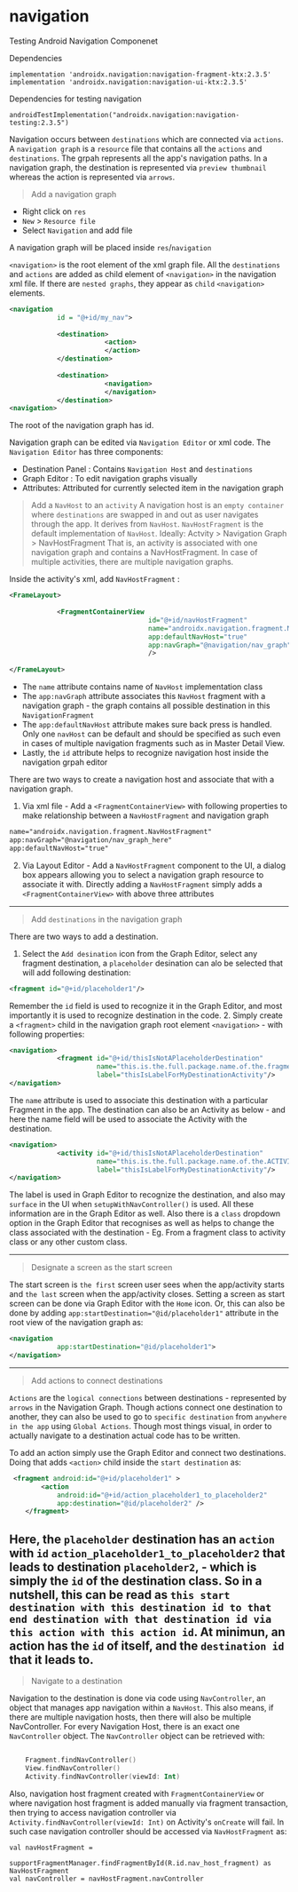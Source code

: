 # navigation
Testing Android Navigation Componenet

Dependencies
```
implementation 'androidx.navigation:navigation-fragment-ktx:2.3.5'
implementation 'androidx.navigation:navigation-ui-ktx:2.3.5'
```    
Dependencies for testing navigation
```
androidTestImplementation("androidx.navigation:navigation-testing:2.3.5")
```

Navigation occurs between `destinations` which are connected via `actions`. A `navigation graph` is a `resource` file that contains all the `actions` and `destinations`.
The grpah represents all the app's navigation paths. In a navigation graph, the destination is represented via `preview thumbnail` whereas the action is represented via `arrows`.

> Add a navigation graph
- Right click on `res`
- `New` > `Resource file`
- Select `Navigation` and add file

A navigation graph will be placed inside `res`/`navigation`

`<navigation>` is the root element of the xml graph file. All the `destinations` and `actions` are added as child element of `<navigation>` in the navigation xml file. If there are
`nested graphs`, they appear as `child` `<navigation>` elements.
```xml
<navigation
            id = "@+id/my_nav">
            
            <destination>
                        <action>
                        </action>
            </destination>
            
            <destination>
                        <navigation>
                        </navigation>
            </destination>
<navigation>
```

The root of the navigation graph has id.

Navigation graph can be edited via `Navigation Editor` or xml code.
The `Navigation Editor` has three components:
- Destination Panel : Contains `Navigation Host` and `destinations`
- Graph Editor : To edit navigation graphs visually
- Attributes: Attributed for currently selected item in the navigation graph

> Add a `NavHost` to an `activity`
A navigation host is an `empty container` where `destinations` are swapped in and out as user navigates through the app. It derives from `NavHost`. `NavHostFragment` is the default implementation of `NavHost`.
Ideally: Actvity > Navigation Graph > NavHostFragment
That is, an activity is associated with one navigation graph and contains a NavHostFragment. In case of multiple activities, there are multiple navigation graphs.

Inside the activity's xml, add `NavHostFragment` : 

```xml
<FrameLayout>
            
            <FragmentContainerView
                                   id="@+id/navHostFragment"
                                   name="androidx.navigation.fragment.NavHostFragment"
                                   app:defaultNavHost="true"
                                   app:navGraph="@navigation/nav_graph"
                                   />
            
</FrameLayout>
```
- The `name` attribute contains name of `NavHost` implementation class
- The `app:navGraph` attribute associates this `NavHost` fragment with a navigation graph - the graph contains all possible destination in this `NavigationFragment`
- The `app:defaultNavHost` attribute makes sure back press is handled. Only one `navHost` can be default and should be specified as such even in cases of multiple navigation fragments such as in Master Detail View.
- Lastly, the `id` attribute helps to recognize navigation host inside the navigation grpah editor

There are two ways to create a navigation host and associate that with a navigation graph.
1. Via xml file - Add a `<FragmentContainerView>` with following properties to make relationship between a `NavHostFragment` and navigation graph
```xml
name="androidx.navigation.fragment.NavHostFragment"
app:navGraph="@navigation/nav_graph_here"
app:defaultNavHost="true"
```
2. Via Layout Editor - Add a `NavHostFragment` component to the UI, a dialog box appears allowing you to select a navigation graph resource to associate it with. Directly adding a `NavHostFragment` simply adds a `<FragmentContainerView>` with above three attributes

---

> Add `destinations` in the navigation graph

There are two ways to add a destination.
1. Select the `Add desination` icon from the Graph Editor, select any fragment destination, a `placeholder` desination can alo be selected that will add following destination:
```xml
<fragment id="@+id/placeholder1"/>
```
Remember the `id` field is used to recognize it in the Graph Editor, and most importantly it is used to recognize destination in the code.
2. Simply create a `<fragment>` child in the navigation graph root element `<navigation>` - with following properties:
```xml
<navigation>
            <fragment id="@+id/thisIsNotAPlaceholderDestination"
                      name="this.is.the.full.package.name.of.the.fragment.i.want.as.destination.here.so.MyDestinationFragment"
                      label="thisIsLabelForMyDestinationActivity"/>
</navigation>
```
The `name` attribute is used to associate this destination with a particular Fragment in the app. The destination can also be an Activity as below - and here the name field will be used to associate the Activity with the destination.
```xml
<navigation>
            <activity id="@+id/thisIsNotAPlaceholderDestination"
                      name="this.is.the.full.package.name.of.the.ACTIVITY.i.want.as.destination.here.so.MyDestinationActivity"
                      label="thisIsLabelForMyDestinationActivity"/>
</navigation>
```
The label is used in Graph Editor to recognize the destination, and also may `surface` in the UI when `setupWithNavController()` is used.
All these information are in the Graph Editor as well. Also there is a `class` dropdown option in the Graph Editor that recognises as well as helps to change the class associated with the destination - Eg. From a fragment class to activity class or any other custom class.

---
> Designate a screen as the start screen

The start screen is `the first` screen user sees when the app/activity starts and `the last` screen when the app/activity closes.
Setting a screen as start screen can be done via Graph Editor with the `Home` icon.
Or, this can also be done by adding `app:startDestination="@id/placeholder1"` attribute in the root view of the navigation graph as:
```xml
<navigation
            app:startDestination="@id/placeholder1">
</navigation>
```
---

> Add actions to connect destinations

`Actions` are the `logical connections` between destinations - represented by `arrows` in the Navigation Graph.
Though actions connect one destination to another, they can also be used to go to `specific destination` from `anywhere in the app` using `Global Actions`.
Though most things visual, in order to actually navigate to a destination actual code has to be written.

To add an action simply use the Graph Editor and connect two destinations. Doing that adds `<action>` child inside the `start destination` as:
```xml
 <fragment android:id="@+id/placeholder1" >
        <action
            android:id="@+id/action_placeholder1_to_placeholder2"
            app:destination="@id/placeholder2" />
    </fragment>
```

Here, the `placeholder` destination has an `action` with `id` `action_placeholder1_to_placeholder2` that leads to destination `placeholder2`, - which is simply the `id` of the destination class.
So in a nutshell, this can be read as `this start destination with this destination id to that end destination with that destination id via this action with this action id`.
At minimun, an action has the `id` of itself, and the `destination id` that it leads to.
---
> Navigate to a destination

Navigation to the destination is done via code using `NavController`, an object that manages app navigation within a `NavHost`. This also means, if there are multiple navigation hosts, then there will also be multiple NavController. For every Navigation Host, there is an exact one `NavController` object.
The `NavController` object can be retrieved with:
```kotlin

    Fragment.findNavController()
    View.findNavController()
    Activity.findNavController(viewId: Int)
```



Also, navigation host fragment created with `FragmentContainerView` or  where navigation host fragment is added manually via fragment transaction, then trying to access navigation controller via ` Activity.findNavController(viewId: Int)` on Activity's `onCreate` will fail. In such case navigation controller should be accessed via `NavHostFragment` as:
```
val navHostFragment =
        supportFragmentManager.findFragmentById(R.id.nav_host_fragment) as NavHostFragment
val navController = navHostFragment.navController
```

